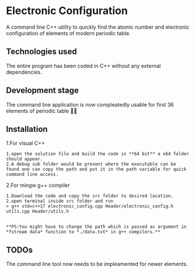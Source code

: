 ﻿# Electronic Configuration

A command line C++ utility to quickly find the atomic number and electronic configuration of elements of modern periodic table.

## Technologies used

The entire program has been coded in C++ without any external dependencies.

## Development stage

The command line application is now compleatedly usable for first 36 elements of periodic table 🎉✨

## Installation 

1.For visual C++  

	1.open the solution file and build the code in **64 bit** a x64 folder should appear.  
	2.A debug sub folder would be present where the executable can be found one can copy the path and put it in the path variable for quick command line access.  


2.For mingw g++ compiler  

	1.Download the code and copy the src folder to desired location.  
	2.open terminal inside src folder and run    
	> g++ std=c++17 electronic_config.cpp Header/electronic_config.h utils.cpp Header/utils.h  


	**PS:You might have to change the path which is passed as argument in *fstream data* function to *./data.txt* in g++ compilers.**  

## TODOs

The command line tool now needs to be impleamented for newer elements.